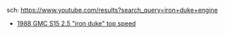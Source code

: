 sch: https://www.youtube.com/results?search_query=iron+duke+engine

- [1988 GMC S15 2.5 "iron duke" top speed](https://youtu.be/EQ5KWl0k2vE)
